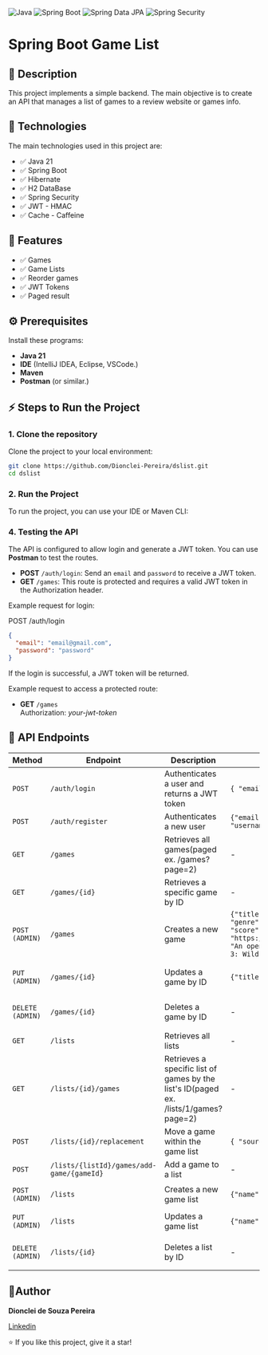 ![Java](https://img.shields.io/badge/Java-21-blue)
![Spring Boot](https://img.shields.io/badge/Spring%20Boot-3.4-green)
![Spring Data JPA](https://img.shields.io/badge/Spring%20Data%20JPA-3.4-green)
![Spring Security](https://img.shields.io/badge/Spring%20Security-6.4.1-blue)

# Spring Boot Game List

## 📖 Description

This project implements a simple backend. The main objective is to create an API that manages a list of games to a review website or games info.

## 🚀 **Technologies**

The main technologies used in this project are:

- ✅ Java 21 
- ✅ Spring Boot  
- ✅ Hibernate  
- ✅ H2 DataBase
- ✅ Spring Security
- ✅ JWT - HMAC
- ✅ Cache - Caffeine

## 🎯 **Features**
- ✅ Games  
- ✅ Game Lists
- ✅ Reorder games  
- ✅ JWT Tokens
- ✅ Paged result
  
## ⚙ Prerequisites

Install these programs:

- **Java 21**
- **IDE** (IntelliJ IDEA, Eclipse, VSCode.)
- **Maven**
- **Postman** (or similar.)

## ⚡ Steps to Run the Project

### 1. Clone the repository

Clone the project to your local environment:

```bash
git clone https://github.com/Dionclei-Pereira/dslist.git
cd dslist
```

### 2. Run the Project

To run the project, you can use your IDE or Maven CLI:

### 4. Testing the API

The API is configured to allow login and generate a JWT token. You can use **Postman** to test the routes.

- **POST** `/auth/login`: Send an `email` and `password` to receive a JWT token.
- **GET** `/games`: This route is protected and requires a valid JWT token in the Authorization header.

Example request for login:

POST /auth/login
```json
{
  "email": "email@gmail.com",
  "password": "password"
}
```

If the login is successful, a JWT token will be returned.

Example request to access a protected route:

- **GET** `/games` <br>
Authorization: _your-jwt-token_

## 📑 API Endpoints

| Method | Endpoint | Description | Request Body | Response |
|--------|----------|-------------|--------------|----------|
| `POST` | `/auth/login` | Authenticates a user and returns a JWT token | `{ "email": "email@gmail", "password": "passw" }` | `{ "token": "eyJhbGciOiJIUzUxMiJ9..." }` |
| `POST` | `/auth/register` | Authenticates a new user | `{"email": "email@gmail.com","phone": 999999999,"name": "username","password": "password"}` | `200 OK`<br>`400 Bad Request` |
| `GET`  | `/games` | Retrieves all games(paged ex. /games?page=2) | - | `200 OK` |
| `GET`  | `/games/{id}` | Retrieves a specific game by ID | - | `200 OK`<br>`404 Not Found`|
| `POST (ADMIN)` | `/games` | Creates a new game | `{"title": "The Witcher 3: Wild Hunt", "year": 2015, "genre": "RPG", "platforms": "PC, PS4, Xbox One", "score": 11, "imgUrl": "https://example.com/witcher3.jpg","shortDescription": "An open-world RPG.", "longDescription": "The Witcher 3: Wild Hunt is a game"}` | `201 Created`<br>`400 Bad Request`<br>`403 Forbidden`|
| `PUT (ADMIN)`  | `/games/{id}` | Updates a game by ID | `{"title": "The Witcher 4"}` | `200 OK`<br>`404 Not Found`<br>`403 Forbiden`<br>`400 Bad Request` |
| `DELETE (ADMIN)` | `/games/{id}` | Deletes a game by ID | - | `204 No Content`<br>`403 Forbidden`<br>`404 Not Found`<br>`400 Bad Request` |
| `GET`  | `/lists` | Retrieves all lists | - | `200 OK` |
| `GET`  | `/lists/{id}/games` | Retrieves a specific list of games by the list's ID(paged ex. /lists/1/games?page=2) | - | `200 OK`<br>`400 Bad Request`|
| `POST`  | `/lists/{id}/replacement` | Move a game within the game list | `{ "sourceIndex": "1", "destinationIndex": "4" }` | `200 OK`<br>`400 Bad Request`|
| `POST`  | `/lists/{listId}/games/add-game/{gameId}` | Add a game to a list | - | `200 OK`<br>`404 Not Found`|
| `POST (ADMIN)`  | `/lists` | Creates a new game list | `{"name": "Adventure"}` | `200 OK`<br>`400 Bad Request`<br>`403 Forbiden`|
| `PUT (ADMIN)`  | `/lists` | Updates a game list | `{"name": "AAA"}` | `200 OK`<br>`400 Bad Request`<br>`403 Forbiden`|
| `DELETE (ADMIN)`  | `/lists/{id}` | Deletes a list by ID | - | `204 No Content`<br>`403 Forbidden`<br>`404 Not Found`<br>`400 Bad Request`|

## 📜Author

**Dionclei de Souza Pereira**

[Linkedin](https://www.linkedin.com/in/dionclei-de-souza-pereira-07287726b/)

⭐️ If you like this project, give it a star!  
